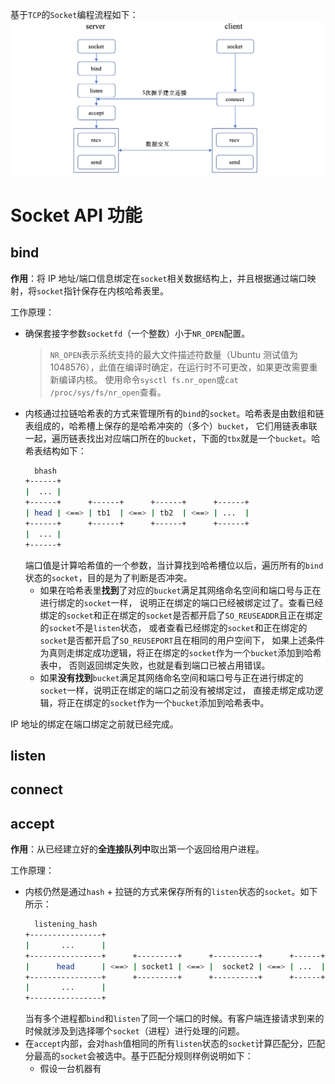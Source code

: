 基于`TCP`的`Socket`编程流程如下：
![socket编程流程](./images/socket编程流程.png)

# Socket API 功能
## bind
**作用**：将 IP 地址/端口信息绑定在`socket`相关数据结构上，并且根据通过端口映射，将`socket`指针保存在内核哈希表里。

工作原理：
+ 确保套接字参数`socketfd`（一个整数）小于`NR_OPEN`配置。
  > `NR_OPEN`表示系统支持的最大文件描述符数量（Ubuntu 测试值为 1048576），此值在编译时确定，在运行时不可更改，如果更改需要重新编译内核。
  使用命令`sysctl fs.nr_open`或`cat /proc/sys/fs/nr_open`查看。
+ 内核通过拉链哈希表的方式来管理所有的`bind`的`socket`。哈希表是由数组和链表组成的，哈希槽上保存的是哈希冲突的（多个）`bucket`，
它们用链表串联一起，遍历链表找出对应端口所在的`bucket`，下面的`tbx`就是一个`bucket`。哈希表结构如下：
  ```bash
    bhash
  +------+
  |  ... |
  +------+      +------+      +------+      +------+
  | head | <==> | tb1  | <==> | tb2  | <==> | ...  |
  +------+      +------+      +------+      +------+
  |  ... |
  +------+
  ```
  端口值是计算哈希值的一个参数，当计算找到哈希槽位以后，遍历所有的`bind`状态的`socket`，目的是为了判断是否冲突。
  + 如果在哈希表里**找到**了对应的`bucket`满足其网络命名空间和端口号与正在进行绑定的`socket`一样，
  说明正在绑定的端口已经被绑定过了。查看已经绑定的`socket`和正在绑定的`socket`是否都开启了`SO_REUSEADDR`且正在绑定的`socket`不是`listen`状态，
  或者查看已经绑定的`socket`和正在绑定的`socket`是否都开启了`SO_REUSEPORT`且在相同的用户空间下，
  如果上述条件为真则走绑定成功逻辑，将正在绑定的`socket`作为一个`bucket`添加到哈希表中，
  否则返回绑定失败，也就是看到端口已被占用错误。
  + 如果**没有找到**`bucket`满足其网络命名空间和端口号与正在进行绑定的`socket`一样，说明正在绑定的端口之前没有被绑定过，
  直接走绑定成功逻辑，将正在绑定的`socket`作为一个`bucket`添加到哈希表中。

IP 地址的绑定在端口绑定之前就已经完成。

## listen

## connect

## accept
**作用**：从已经建立好的**全连接队列中**取出第一个返回给用户进程。

工作原理：
+ 内核仍然是通过`hash` + 拉链的方式来保存所有的`listen`状态的`socket`。如下所示：
  ```bash
    listening_hash
  +----------------+
  |       ...      |
  +----------------+      +---------+      +----------+      +------+
  |      head      | <==> | socket1 | <==> |  socket2 | <==> | ...  |
  +----------------+      +---------+      +----------+      +------+
  |       ...      |
  +----------------+
  ```
  当有多个进程都`bind`和`listen`了同一个端口的时候。有客户端连接请求到来的时候就涉及到选择哪个`socket`（进程）进行处理的问题。
+ 在`accept`内部，会对`hash`值相同的所有`listen`状态的`socket`计算匹配分，匹配分最高的`socket`会被选中。基于匹配分规则样例说明如下：
  + 假设一台机器有
